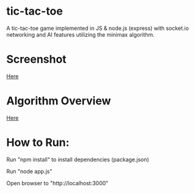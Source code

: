 tic-tac-toe
===========

A tic-tac-toe game implemented in JS &amp; node.js (express) with socket.io networking and AI features utilizing the minimax algorithm.

Screenshot
==========
<a href="https://github.com/bheller84/handybook/Handybook\ Screen\ Shot.png">Here</a>

Algorithm Overview
==================

<a href="http://www.neverstopbuilding.com/minimax">Here</a>


How to Run:
===========

Run "npm install" to install dependencies (package.json)

Run "node app.js" 

Open browser to "http://localhost:3000"
